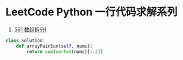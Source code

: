 
# LeetCode Python 一行代码求解系列

1. [561 数组拆分I](https://leetcode-cn.com/problems/array-partition-i)

```python
class Solution:
    def arrayPairSum(self, nums):
        return sum(sorted(nums)[::2])
```